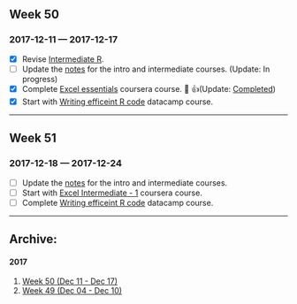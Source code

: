 ## Week 50
### 2017-12-11 —  2017-12-17

- [x] Revise [Intermediate R](https://campus.datacamp.com/courses/intermediate-r). 
- [ ] Update the [notes](https://github.com/rajanand/notes/tree/master/R) for the intro and intermediate courses. (Update: In progress)
- [x] Complete [Excel essentials](https://www.coursera.org/learn/excel-essentials/home/welcome) coursera course. :book: :+1:(Update: [Completed](http://link.rajanand.org/coursera-excel-1))
- [x] Start with [Writing efficeint R code](https://campus.datacamp.com/courses/writing-efficient-r-code) datacamp course.
-----
## Week 51
### 2017-12-18 —  2017-12-24

- [ ] Update the [notes](https://github.com/rajanand/notes/tree/master/R) for the intro and intermediate courses.
- [ ] Start with [Excel Intermediate - 1](https://www.coursera.org/learn/excel-intermediate-1/home/welcome) coursera course. 
- [ ] Complete [Writing efficeint R code](https://campus.datacamp.com/courses/writing-efficient-r-code) datacamp course.
------ 

## Archive:
#### 2017
1. [Week 50 (Dec 11 - Dec 17)](http://rajanand.github.io/now/2017/50) 
2. [Week 49 (Dec 04 - Dec 10)](http://rajanand.github.io/now/2017/49)

